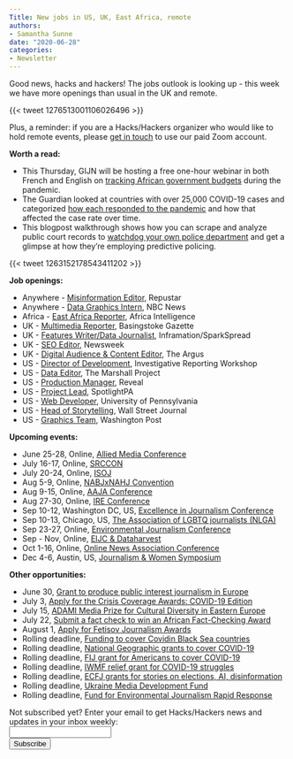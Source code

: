 ```yaml
---
Title: New jobs in US, UK, East Africa, remote
authors: 
- Samantha Sunne
date: "2020-06-28"
categories:
- Newsletter
---
```


Good news, hacks and hackers! The jobs outlook is looking up - this week we have more openings than usual in the UK and remote.

{{< tweet 1276513001106026496 >}}

Plus, a reminder: if you are a Hacks/Hackers organizer who would like to hold remote events, please [get in touch](mailto:samantha@hackshackers.com) to use our paid Zoom account.

**Worth a read:**

* This Thursday, GIJN will be hosting a free one-hour webinar in both French and English on [tracking African government budgets](https://us02web.zoom.us/webinar/register/WN_TRD9xC2KQ4KlpZo_pJ2wWg?mc_cid=3be8d6bba2&mc_eid=527b5eb6fb) during the pandemic.
* The Guardian looked at countries with over 25,000 COVID-19 cases and categorized [how each responded to the pandemic](https://www.theguardian.com/world/ng-interactive/2020/jun/25/revealed-data-shows-10-countries-risking-coronavirus-second-wave-as-lockdown-relaxed) and how that affected the case rate over time. 
* This blogpost walkthrough shows how you can scrape and analyze public court records to [watchdog your own police department](https://lawsuit.org/keeping-cops-accountable/) and get a glimpse at how they’re employing predictive policing.

{{< tweet 1263152178543411202 >}}

**Job openings:**

* Anywhere - [Misinformation Editor](https://careers.journalists.org/jobs/13673944/editor-at-new-venture-addressing-misinformation-part-time), Repustar
* Anywhere - [Data Graphics Intern](https://gist.github.com/freejoe76/569d08fd4f41da646cec06883a4d559c), NBC News
* Africa - [East Africa Reporter](https://www.journalism.co.uk/media-jobs/east-africa-reporter-remote-working-/s75/a757298/), Africa Intelligence
* UK - [Multimedia Reporter](https://www.journalism.co.uk/media-jobs/trainee-multimedia-reporter/s75/a757567/), Basingstoke Gazette
* UK - [Features Writer/Data Journalist](https://www.journalism.co.uk/media-jobs/features-writer-and-data-journalist/s75/a757329/), Inframation/SparkSpread
* UK - [SEO Editor](https://www.cisionjobs.co.uk/job/100847/newsweek-seo-editor/), Newsweek
* UK - [Digital Audience & Content Editor](https://www.journalism.co.uk/media-jobs/digital-audience-and-content-editor/s75/a757345/), The Argus
* US - [Director of Development](https://www.ire.org/archives/jobs/job/director-of-development), Investigative Reporting Workshop
* US - [Data Editor](https://www.themarshallproject.org/jobs/data-editor), The Marshall Project
* US - [Production Manager](https://twitter.com/raeoflion/status/1275120818092040192), Reveal
* US - [Project Lead](https://www.spotlightpa.org/about/jobs), SpotlightPA
* US - [Web Developer](https://careers.journalists.org/jobs/13678786/web-developer-university-communications), University of Pennsylvania
* US - [Head of Storytelling](https://www.cisionjobs.co.uk/job/100837/head-of-storytelling-the-wall-street-journal-ny), Wall Street Journal
* US - [Graphics Team](https://twitter.com/jeremybowers/status/1276513001106026496?s=21), Washington Post

**Upcoming events:**

* June 25-28, Online, [Allied Media Conference](https://amc.alliedmedia.org/)
* July 16-17, Online, [SRCCON](https://srccon.org/)
* July 20-24, Online, [ISOJ](https://isoj.org/symposia/2020/)
* Aug 5-9, Online, [NABJxNAHJ Convention](https://www.nabjnahjconvention.com/index.cfm)
* Aug 9-15, Online, [AAJA Conference](https://www.aaja20.org)
* Aug 27-30, Online, [IRE Conference](https://www.ire.org/events-and-training/event/4125)
* Sep 10-12, Washington DC, US, [Excellence in Journalism Conference](https://excellenceinjournalism.org)
* Sep 10-13, Chicago, US, [The Association of LGBTQ journalists (NLGA)](https://www.nlgja.org/2020/speakers/)
* Sep 23-27, Online, [Environmental Journalism Conference](https://conference.sej.org)
* Sep - Nov, Online, [EIJC & Dataharvest](https://dataharvest.eu/)
* Oct 1-16, Online, [Online News Association Conference](https://journalists.org/conference/)
* Dec 4-6, Austin, US, [Journalism & Women Symposium](https://jaws.org/conference/)

**Other opportunities:**

* June 30, [Grant to produce public interest journalism in Europe](https://civitates-eu.org/request-for-proposals-independent-public-interest-journalism/)
* July 3, [Apply for the Crisis Coverage Awards: COVID-19 Edition](http://asja.org/crisis-coverage-awards-covid-19)
* July 15, [ADAMI Media Prize for Cultural Diversity in Eastern Europe](https://www.adamimediaprize.eu/news/2020/4/7/adami-media-prize-competition-2020-is-open)
* July 22, [Submit a fact check to win an African Fact-Checking Award](https://africacheck.org/how-to-fact-check/the-african-fact-checking-awards/)
* August 1, [Apply for Fetisov Journalism Awards](https://fjawards.com/how-to-enter)
* Rolling deadline, [Funding to cover Covidin Black Sea countries](https://www.gmfus.org/program/black-sea-trust-regional-cooperation)
* Rolling deadline, [National Geographic grants to cover COVID-19](https://twitter.com/BradfordPearson/status/1243680491208925184?s=19)
* Rolling deadline, [FIJ grant for Americans to cover COVID-19](https://investigate.submittable.com/submit/163797/coronavirus-rolling-grant-for-u-s-freelancers)
* Rolling deadline, [IWMF relief grant for COVID-19 struggles](https://iwmf.submittable.com/submit/41e7f7ce-db40-4ff6-873f-e24450e27497/journalism-relief-fund-english)
* Rolling deadline, [ECFJ](https://www.eyebeam.org/eyebeam-center-for-the-future-of-journalism/)[ grants for stories on elections, AI, disinformation](https://www.eyebeam.org/eyebeam-center-for-the-future-of-journalism/)
* Rolling deadline, [Ukraine Media Development Fund](http://ijnet.org/en/opportunities/media-development-grants-available-ukraine)
* Rolling deadline, [Fund for Environmental Journalism Rapid Response](https://www.sej.org/initiatives/fund-for-environmental-journalism)

<div id="mc_embed_signup"><form id="mc-embedded-subscribe-form" class="validate" action="//hackshackers.us1.list-manage.com/subscribe/post?u=c56f2e53d5ed6ef87f8aaa75c&amp;id=fb2bc6f10b" method="post" name="mc-embedded-subscribe-form" novalidate="" target="_blank">

<div id="mc_embed_signup_scroll">

<div class="mc-field-group"><label for="mce-EMAIL">Not subscribed yet? Enter your email to get Hacks/Hackers news and updates in your inbox weekly:  </label></div>

<div class="mc-field-group"><input id="mce-EMAIL" class="required email" name="EMAIL" type="email" value="" /></div>

<!-- real people should not fill this in and expect good things - do not remove this or risk form bot signups-->

<div style="position: absolute; left: -5000px;"><input tabindex="-1" name="b_c56f2e53d5ed6ef87f8aaa75c_fb2bc6f10b" type="text" value="" /></div>

<div class="clear"><input id="mc-embedded-subscribe" class="button" name="subscribe" type="submit" value="Subscribe" /></div>

</div>

</form></div>

<!--End mc_embed_signup-->

<meta name="twitter:card" content="summary">

<meta name="twitter:image:src" content="https://hackshackers.com/content-images/about/hackshackers_logomark.png">
